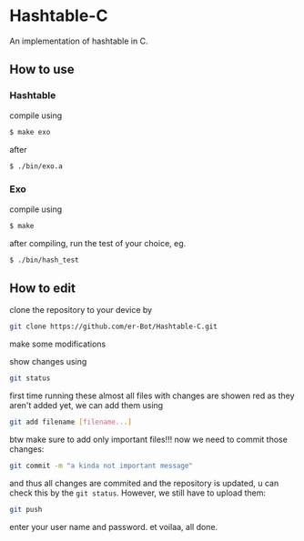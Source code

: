 # Hashtable-C
An implementation of hashtable in C.

## How to use
### Hashtable
compile using
```bash
$ make exo
```
after
```bash
$ ./bin/exo.a
```
### Exo
compile using
```bash
$ make
```

after compiling, run the test of your choice, 
eg.
```bash
$ ./bin/hash_test
```


## How to edit
clone the repository to your device by
```bash
git clone https://github.com/er-Bot/Hashtable-C.git
```

make some modifications

show changes using 
```bash
git status
```
first time running these almost all files with changes are showen red as they aren't added yet, we can add them using
```bash
git add filename [filename...]
```
btw make sure to add only important files!!!
now we need to commit those changes:
```bash
git commit -m "a kinda not important message"
```
and thus all changes are commited and the repository is updated, u can check this by the `git status`. However, we still have to upload them:
```bash
git push
```
enter your user name and password. et voilaa, all done.
